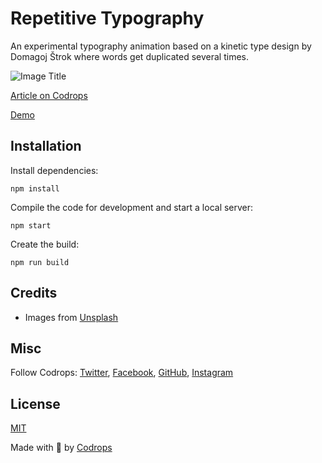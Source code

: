 # Repetitive Typography

An experimental typography animation based on a kinetic type design by Domagoj Štrok where words get duplicated several times.

![Image Title](https://tympanus.net/codrops/wp-content/uploads/2021/10/RepetetiveTypography_feat.jpg)

[Article on Codrops](https://tympanus.net/codrops/?p=56972)

[Demo](http://tympanus.net/Development/RepetitiveTypography/)


## Installation

Install dependencies:

```
npm install
```

Compile the code for development and start a local server:

```
npm start
```

Create the build:

```
npm run build
```

## Credits

- Images from [Unsplash](https://unsplash.com/)

## Misc

Follow Codrops: [Twitter](http://www.twitter.com/codrops), [Facebook](http://www.facebook.com/codrops), [GitHub](https://github.com/codrops), [Instagram](https://www.instagram.com/codropsss/)

## License
[MIT](LICENSE)

Made with :blue_heart:  by [Codrops](http://www.codrops.com)





